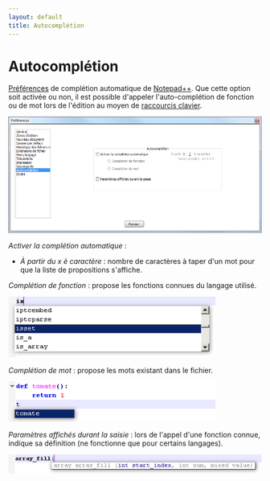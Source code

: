```yaml
---
layout: default
title: Autocomplétion
---
```

# Autocomplétion

[Préférences](preferences.md) de complétion automatique de [Notepad++](notepad++.md). Que cette option soit activée ou non, il est possible d'appeler l'auto-complétion de fonction ou de mot lors de l'édition au moyen de [raccourcis clavier](raccourcis-clavier.md).

![Interface](/images/preferences/11_completion.png)

*Activer la complétion automatique* :

- *À partir du x è caractère* : nombre de caractères à taper d'un mot pour que la liste de propositions s'affiche.

*Complétion de fonction* : propose les fonctions connues du langage utilisé.

![Exemple de complétion automatique selon les fonctions connues](/images/notepadpp_autocompletion_fonction.png)

*Complétion de mot* : propose les mots existant dans le fichier.

![Exemple de complétion automatique selon les mots existants](/images/notepadpp_autocompletion_mot.png)

*Paramètres affichés durant la saisie* : lors de l'appel d'une fonction connue, indique sa définition (ne fonctionne que pour certains langages).

![Exemple d'affichage automatique des paramètres d'une fonction php](/images/notepadpp_autocompletion_parametres.png)
